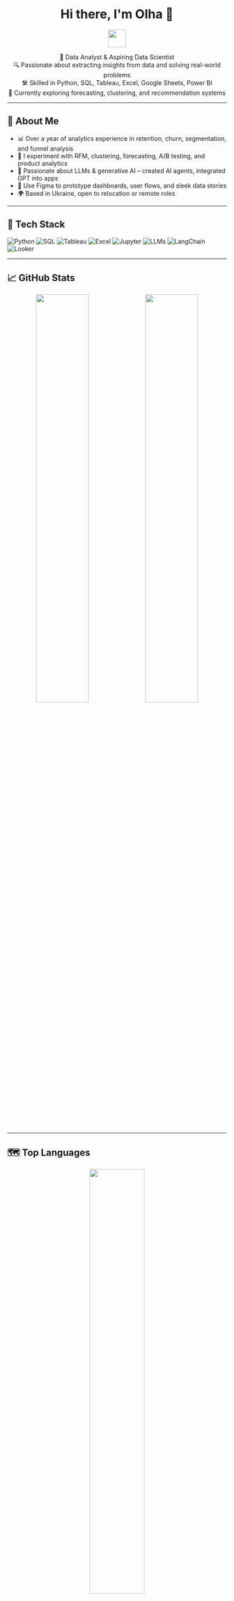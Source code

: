 <h1 align="center">Hi there, I'm Olha 👋</h1>

<p align="center">
  <img src="https://media.giphy.com/media/hvRJCLFzcasrR4ia7z/giphy.gif" width="40px" />
</p>

<p align="center">
  🎯 Data Analyst & Aspiring Data Scientist<br>
  🔍 Passionate about extracting insights from data and solving real-world problems<br>
  🛠️ Skilled in Python, SQL, Tableau, Excel, Google Sheets, Power BI<br>
  🚀 Currently exploring forecasting, clustering, and recommendation systems
</p>

---

## 🧠 About Me

- 📊 Over a year of analytics experience in retention, churn, segmentation, and funnel analysis  
- 🧪 I experiment with RFM, clustering, forecasting, A/B testing, and product analytics  
- 🤖 Passionate about LLMs & generative AI – created AI agents, integrated GPT into apps  
- 🎨 Use Figma to prototype dashboards, user flows, and sleek data stories  
- 🌍 Based in Ukraine, open to relocation or remote roles 

---

## 🚀 Tech Stack

![Python](https://img.shields.io/badge/Python-3776AB?style=flat&logo=python&logoColor=white)
![SQL](https://img.shields.io/badge/SQL-4479A1?style=flat&logo=postgresql&logoColor=white)
![Tableau](https://img.shields.io/badge/Tableau-E97627?style=flat&logo=tableau&logoColor=white)
![Excel](https://img.shields.io/badge/Excel-217346?style=flat&logo=microsoft-excel&logoColor=white)
![Jupyter](https://img.shields.io/badge/Jupyter-F37626?style=flat&logo=jupyter&logoColor=white)
![LLMs](https://img.shields.io/badge/LLM-GPT--4o-blueviolet?style=flat&logo=openai&logoColor=white)
![LangChain](https://img.shields.io/badge/LangChain-000000?style=flat&logo=langchain&logoColor=white)
![Looker](https://img.shields.io/badge/Looker-4285F4?style=flat&logo=looker&logoColor=white)

---

## 📈 GitHub Stats

<p align="center">
  <img src="https://github-readme-stats.vercel.app/api?username=orangegreen212&show_icons=true&theme=radical" width="49%"/>
  <img src="https://github-readme-streak-stats.herokuapp.com?user=orangegreen212&theme=radical&date_format=M%20j%5B%2C%20Y%5D" width="49%"/>
</p>

---

## 🗺️ Top Languages

<p align="center">
  <img src="https://github-readme-stats.vercel.app/api/top-langs/?username=orangegreen212&layout=compact&theme=radical" width="50%"/>
</p>

---

## 🎨 Example Project Snapshot

> Add an image/gif from one of your projects below.

<p align="center">
  <img src="https://github.com/yourusername/your-project-name/raw/main/preview.gif" width="70%" alt="Project Preview"/>
</p>

---

## 📫 How to reach me

- 📧 Email: olga.buckeye@gmail.com
- 💼 [LinkedIn](https://linkedin.com/in/olyashaptala)  
- 🌐 [Portfolio](https://github.com/orangegreen212/orangegreen212)

---

<p align="center">
  <img src="https://komarev.com/ghpvc/?username=yourusername&label=Profile%20views&color=0e75b6&style=flat" alt="yourusername" />
</p>
